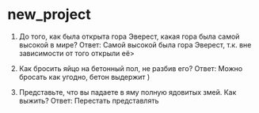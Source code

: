 # new_project
1) До того, как была открыта гора Эверест, какая гора была самой высокой в мире?
Ответ: Самой высокой была гора Эверест, т.к. вне зависимости от того открыли её>

2) Как бросить яйцо на бетонный пол, не разбив его?
Ответ: Можно бросать как угодно, бетон выдержит )

3) Представьте, что вы падаете в яму полную ядовитых змей. Как выжить?
Ответ: Перестать представлять
